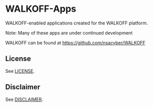 # WALKOFF-Apps

WALKOFF-enabled applications created for the WALKOFF platform. 

Note: Many of these apps are under continued development 

WALKOFF can be found at https://github.com/nsacyber/WALKOFF

## License
See [LICENSE](LICENSE.md).

## Disclaimer
See [DISCLAIMER](DISCLAIMER.md).
